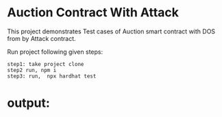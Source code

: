 # Auction Contract With Attack 

This project demonstrates Test cases of Auction smart contract with DOS from by Attack contract.

Run project following given steps:

```shell
step1: take project clone
step2 run, npm i
step3: run,  npx hardhat test
```

# output:



